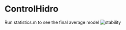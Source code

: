 # ControlHidro
Run statistics.m to see the final average model
![stability](https://user-images.githubusercontent.com/52336176/181572512-a1c3bfa9-80b9-45c3-a906-a0be20a3f24c.jpg)
